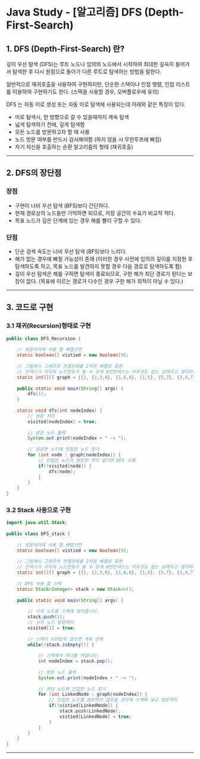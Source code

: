 # Java Study - [알고리즘] DFS (Depth-First-Search)

## 1. DFS (Depth-First-Search) 란?

깊이 우선 탐색 (DFS)는 루트 노드나 임의의 노드에서 시작하여 최대한 깊숙히 들어가서 탐색한 후 다시 원점으로 돌아가 다른 루트로 탐색하는 방법을 말한다.

일반적으로 재귀호출을 사용하여 구현하지만, 단순한 스택이나 인접 행렬, 인접 리스트를 이용하여 구현하기도 한다. (스택을 사용할 경우, 오버플로우에 유의)

DFS 는 자동 미로 생성 또는 자동 미로 탐색에 사용되는데 아래와 같은 특징이 있다.
-  미로 탐색시, 한 방향으로 갈 수 있을때까지 계속 탐색
-  넓게 탐색하기 전에, 깊게 탐색함
-  모든 노드를 방문하고자 할 때 사용
-  노드 방문 여부를 반드시 검사해야함 (하지 않을 시 무한루프에 빠짐)
-  자기 자신을 호출하는 순환 알고리즘의 형태 (재귀호출)
---
## 2. DFS의 장단점

### 장점 
-  구현이 너비 우선 탐색 (BFS)보다 간단하다.
-  현재 경로상의 노드들만 기억하면 되므로, 저장 공간의 수요가 비교적 적다.
-  목표 노드가 깊은 단계에 있는 경우 해를 빨리 구할 수 있다.

### 단점
-  단순 검색 속도는 너비 우선 탐색 (BFS)보다 느리다.
-  해가 없는 경우에 빠질 가능성이 존재 (이러한 경우 사전에 임의의 깊이를 지정한 후 탐색하도록 하고, 목표 노드를 발견하지 못할 경우 다음 경로로 탐색하도록 함)
-  깊이 우선 탐색은 해를 구하면 탐색이 종료되므로, 구한 해가 최단 경로가 된다는 보장이 없다. (목표에 이르는 경로가 다수인 경우 구한 해가 최적이 아닐 수 있다.)
---
## 3. 코드로 구현

### 3.1 재귀(Recursion)형태로 구현
```java
public class DFS_Recursion {
 
	// 방문처리에 사용 할 배열선언
	static boolean[] vistied = new boolean[9];
	
	// 그림예시 그래프의 연결상태를 2차원 배열로 표현
	// 인덱스가 각각의 노드번호가 될 수 있게 0번인덱스는 아무것도 없는 상태라고 생각하시면됩니다.
	static int[][] graph = {{}, {2,3,8}, {1,6,8}, {1,5}, {5,7}, {3,4,7}, {2}, {4,5}, {1,2}};
	
	public static void main(String[] args) {
		dfs(1);
	}
	
	static void dfs(int nodeIndex) {
		// 방문 처리
		visited[nodeIndex] = true;
		
		// 방문 노드 출력
		System.out.print(nodeIndex + " -> ");
		
		// 방문한 노드에 인접한 노드 찾기
		for (int node : graph[nodeIndex]) {
			// 인접한 노드가 방문한 적이 없다면 DFS 수행
			if(!visited[node]) {
				dfs(node);
			}
		}
	}
}
```

### 3.2 Stack 사용으로 구현

```java
import java.util.Stack;
 
public class DFS_stack {
 
	// 방문처리에 사용 할 배열선언
	static boolean[] vistied = new boolean[9];
	
	// 그림예시 그래프의 연결상태를 2차원 배열로 표현
	// 인덱스가 각각의 노드번호가 될 수 있게 0번인덱스는 아무것도 없는 상태라고 생각하시면됩니다.
	static int[][] graph = {{}, {2,3,8}, {1,6,8}, {1,5}, {5,7}, {3,4,7}, {2}, {4,5}, {1,2}};
	
	// DFS 사용 할 스택
	static Stack<Integer> stack = new Stack<>();
	
	public static void main(String[] args) {
		
		// 시작 노드를 스택에 넣어줍니다.
		stack.push(1);
		// 시작 노드 방문처리
		visited[1] = true;
		
		// 스택이 비어있지 않으면 계속 반복
		while(!stack.isEmpty()) {
			
			// 스택에서 하나를 꺼냅니다.
			int nodeIndex = stack.pop();
			
			// 방문 노드 출력
			System.out.print(nodeIndex + " -> ");
			
			// 꺼낸 노드와 인접한 노드 찾기
			for (int LinkedNode : graph[nodeIndex]) {
				// 인접한 노드를 방문하지 않았을 경우에 스택에 넣고 방문처리 
				if(!vistied[LinkedNode]) {
					stack.push(LinkedNode);
					vistied[LinkedNode] = true;
				}
			}
		}
	}
}
```
---
